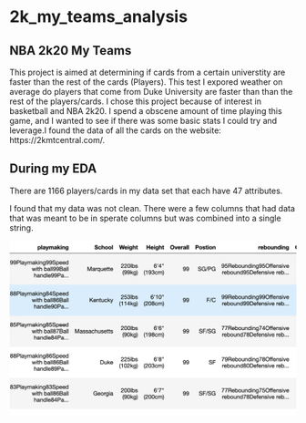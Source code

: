 # 2k_my_teams_analysis

<h2>NBA 2k20 My Teams</h2>
This project is aimed at determining if cards from a certain universtity are faster than the rest of the cards (Players). This test I expored weather on average do players that come from Duke University are faster than than the rest of the players/cards. I chose this project because of interest in basketball and NBA 2k20. I spend a obscene amount of time playing this game, and I wanted to see if there was some basic stats I could try and leverage.I found the data of all the cards on the website: https://2kmtcentral.com/.

<h2>During my EDA</h2>
There are 1166 players/cards in my data set that each have 47 attributes. 


I found that my data was not clean. There were a few columns that had data that was meant to be in sperate columns but was combined into a single string. 

![df_1](https://github.com/brandonmojica/2k_my_teams_analysis/blob/master/images/df_not_clean.png)

